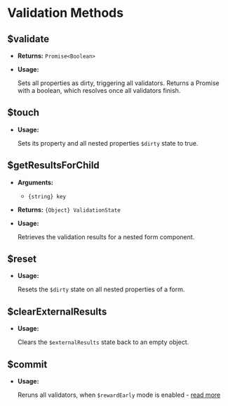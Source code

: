 # Validation Methods

## $validate

* **Returns:** `Promise<Boolean>`

* **Usage:**

  Sets all properties as dirty, triggering all validators. Returns a Promise with a boolean, which resolves once all validators finish.

## $touch

* **Usage:**

  Sets its property and all nested properties `$dirty` state to true.

## $getResultsForChild

* **Arguments:**
  * `{string} key`

* **Returns:** `{Object} ValidationState`

* **Usage:**

  Retrieves the validation results for a nested form component.

## $reset

* **Usage:**

  Resets the `$dirty` state on all nested properties of a form.

## $clearExternalResults

* **Usage:**

  Clears the `$externalResults` state back to an empty object.

## $commit

* **Usage:**

  Reruns all validators, when `$rewardEarly` mode is enabled - [read more](./configuration.md#rewardearly)
